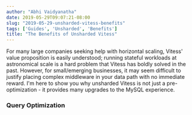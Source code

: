 ```yaml
---
author: "Abhi Vaidyanatha"
date: 2019-05-29T09:07:21-08:00
slug: "2019-05-29-unsharded-vitess-benefits"
tags: ['Guides', 'Unsharded', 'Benefits']
title: "The Benefits of Unsharded Vitess"
---
```


For many large companies seeking help with horizontal scaling, Vitess' value proposition is easily understood; running stateful workloads at astronomical scale is a hard problem that Vitess has boldly solved in the past. However, for small/emerging businesses, it may seem difficult to justify placing complex middleware in your data path with no immediate reward. I'm here to show you why unsharded Vitess is not just a pre-optimization - it provides many upgrades to the MySQL experience.

### Query Optimization
